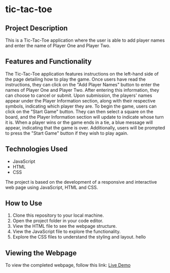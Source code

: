 # tic-tac-toe

## Project Description
This is a Tic-Tac-Toe application where the user is able to add player names and enter the name of Player One and Player Two.

## Features and Functionality
The Tic-Tac-Toe application features instructions on the left-hand side of the page detailing how to play the game. Once users have read the instructions, they can click on the "Add Player Names" button to enter the names of Player One and Player Two. After entering this information, they can choose to cancel or submit. Upon submission, the players' names appear under the Player Information section, along with their respective symbols, indicating which player they are. To begin the game, users can click on the "Start Game" button. They can then select a square on the board, and the Player Information section will update to indicate whose turn it is. When a player wins or the game ends in a tie, a blue message will appear, indicating that the game is over. Additionally, users will be prompted to press the "Start Game" button if they wish to play again.

## Technologies Used
- JavaScript
- HTML
- CSS

The project is based on the development of a responsive and interactive web page using JavaScript, HTML and CSS.

## How to Use
1. Clone this repository to your local machine.
2. Open the project folder in your code editor.
3. View the HTML file to see the webpage structure.
4. View the JavaScript file to explore the functionality.
5. Explore the CSS files to understand the styling and layout.
hello

## Viewing the Webpage
To view the completed webpage, follow this link: [Live Demo](https://areeshajat.github.io/tic-tac-toe/)
